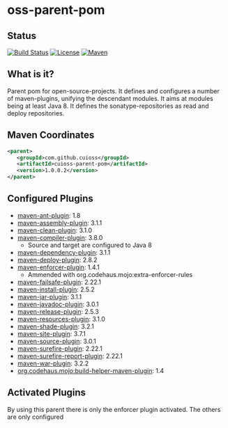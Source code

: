 # oss-parent-pom

## Status
[![Build Status](https://travis-ci.org/cuioss/oss-parent-pom.svg?branch=master)](https://travis-ci.org/cuioss/oss-parent-pom)
[![License](http://img.shields.io/:license-apache-blue.svg)](http://www.apache.org/licenses/LICENSE-2.0.html)
[![Maven](https://img.shields.io/maven-metadata/v/http/central.maven.org/maven2/com/github/cuioss/cuioss-parent-pom/maven-metadata.xml.svg)](http://central.maven.org/maven2/com/github/cuioss/cuioss-parent-pom/)

## What is it?
Parent pom for open-source-projects. It defines and configures a number of maven-plugins, unifying the descendant modules.
It aims at modules being at least Java 8. It defines the sonatype-repositories as read and deploy repositories.

## Maven Coordinates
```xml
<parent>
   <groupId>com.github.cuioss</groupId>
   <artifactId>cuioss-parent-pom</artifactId>
   <version>1.0.0.2</version>
</parent>
```

## Configured Plugins
- [maven-ant-plugin](https://maven.apache.org/plugins/maven-ant-plugin/): 1.8
- [maven-assembly-plugin](https://maven.apache.org/plugins/maven-assembly-plugin/): 3.1.1
- [maven-clean-plugin](https://maven.apache.org/plugins/maven-clean-plugin/): 3.1.0
- [maven-compiler-plugin](https://maven.apache.org/plugins/maven-compiler-plugin/): 3.8.0
	- Source and target are configured to Java 8
- [maven-dependency-plugin](https://maven.apache.org/plugins/maven-dependency-plugin/): 3.1.1	
- [maven-deploy-plugin](https://maven.apache.org/plugins/maven-deploy-plugin/): 2.8.2	
- [maven-enforcer-plugin](https://maven.apache.org/plugins/maven-enforcer-plugin/): 1.4.1
	- Ammended with org.codehaus.mojo:extra-enforcer-rules
- [maven-failsafe-plugin](https://maven.apache.org/plugins/maven-failsafe-plugin/): 2.22.1
- [maven-install-plugin](https://maven.apache.org/plugins/maven-install-plugin/): 2.5.2	
- [maven-jar-plugin](https://maven.apache.org/plugins/maven-jar-plugin/): 3.1.1
- [maven-javadoc-plugin](https://maven.apache.org/plugins/maven-javadoc-plugin/): 3.0.1
- [maven-release-plugin](https://maven.apache.org/plugins/maven-release-plugin/): 2.5.3
- [maven-resources-plugin](https://maven.apache.org/plugins/maven-resources-plugin/): 3.1.0
- [maven-shade-plugin](https://maven.apache.org/plugins/maven-shade-plugin/): 3.2.1
- [maven-site-plugin](https://maven.apache.org/plugins/maven-site-plugin/): 3.7.1
- [maven-source-plugin](https://maven.apache.org/plugins/maven-source-plugin/): 3.0.1
- [maven-surefire-plugin](https://maven.apache.org/plugins/maven-surefire-plugin/): 2.22.1
- [maven-surefire-report-plugin](https://maven.apache.org/plugins/maven-surefire-report-plugin/): 2.22.1
- [maven-war-plugin](https://maven.apache.org/plugins/maven-war-plugin/): 3.2.2
- [org.codehaus.mojo:build-helper-maven-plugin](https://www.mojohaus.org/build-helper-maven-plugin/): 1.4

## Activated Plugins
By using this parent there is only the enforcer plugin activated. The others are only configured
